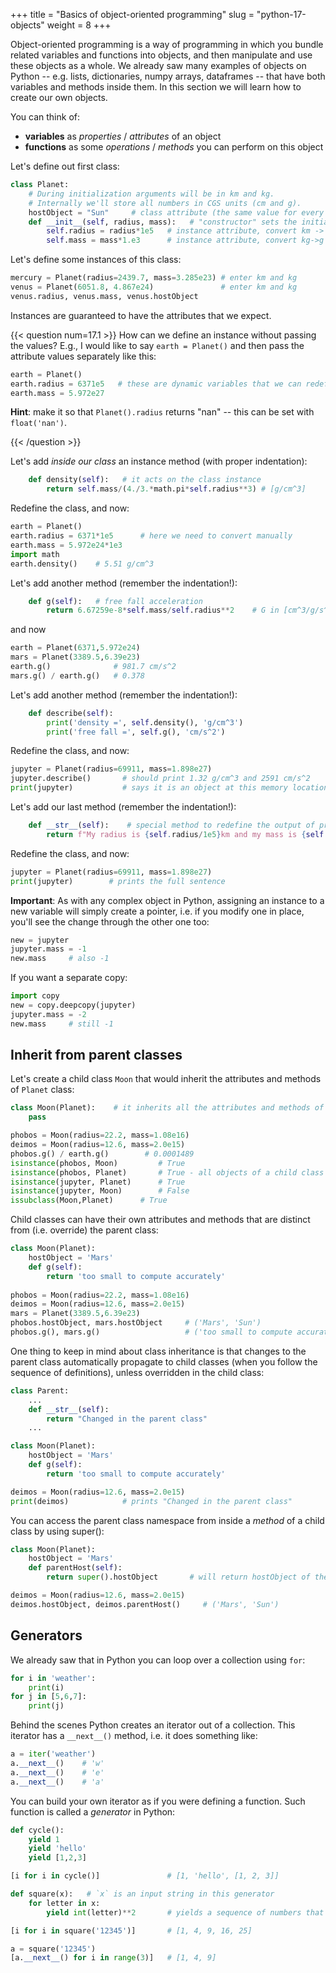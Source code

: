 +++
title = "Basics of object-oriented programming"
slug = "python-17-objects"
weight = 8
+++

<!-- Most notably, climate scientists have a very good handle on structured/procedural programming concepts, but generally -->
<!-- have little to no knowledge of the object-oriented programming concepts that underpin Python. For example, classes, -->
<!-- class methods, inheritance, etc. will likely be foreign to most people at CCCma. -->

Object-oriented programming is a way of programming in which you bundle related variables and functions into
objects, and then manipulate and use these objects as a whole. We already saw many examples of objects on
Python -- e.g. lists, dictionaries, numpy arrays, dataframes -- that have both variables and methods inside
them. In this section we will learn how to create our own objects.

You can think of:

- **variables** as *properties* / *attributes* of an object
- **functions** as some *operations* / *methods* you can perform on this object

Let's define out first class:

```py
class Planet:
    # During initialization arguments will be in km and kg.
    # Internally we'll store all numbers in CGS units (cm and g).
    hostObject = "Sun"     # class attribute (the same value for every class instance)
    def __init__(self, radius, mass):   # "constructor" sets the initial state of a newly created object
        self.radius = radius*1e5   # instance attribute, convert km -> cm
        self.mass = mass*1.e3      # instance attribute, convert kg->g
```

Let's define some instances of this class:

```py
mercury = Planet(radius=2439.7, mass=3.285e23) # enter km and kg
venus = Planet(6051.8, 4.867e24)               # enter km and kg
venus.radius, venus.mass, venus.hostObject
```

Instances are guaranteed to have the attributes that we expect.

{{< question num=17.1 >}}
How can we define an instance without passing the values? E.g., I would like to say `earth = Planet()` and
then pass the attribute values separately like this:
```py
earth = Planet()
earth.radius = 6371e5   # these are dynamic variables that we can redefine
earth.mass = 5.972e27
```
**Hint**: make it so that `Planet().radius` returns "nan" -- this can be set with `float('nan')`.

<!-- ```py -->
<!-- class Planet: -->
<!--     # During initialization arguments will be in km and kg. -->
<!--     # Internally we'll store all numbers in CGS units (cm and g). -->
<!--     hostObject = "Sun"     # class attribute (the same value for every class instance) -->
<!--     def __init__(self, radius=float('nan'), mass=float('nan')): -->
<!--         self.radius = radius*1e5   # instance attribute, convert km -> cm -->
<!--         self.mass = mass*1.e3      # instance attribute, convert kg->g -->
<!-- ``` -->

{{< /question >}}

Let's add *inside our class* an instance method (with proper indentation):

```py
    def density(self):   # it acts on the class instance
        return self.mass/(4./3.*math.pi*self.radius**3) # [g/cm^3]
```

Redefine the class, and now:

```py
earth = Planet()
earth.radius = 6371*1e5      # here we need to convert manually
earth.mass = 5.972e24*1e3
import math
earth.density()    # 5.51 g/cm^3
```

Let's add another method (remember the indentation!):

```py
    def g(self):   # free fall acceleration
        return 6.67259e-8*self.mass/self.radius**2    # G in [cm^3/g/s^2]
```

and now

```py
earth = Planet(6371,5.972e24)
mars = Planet(3389.5,6.39e23)
earth.g()              # 981.7 cm/s^2
mars.g() / earth.g()   # 0.378
```

Let's add another method (remember the indentation!):

```py
    def describe(self):
        print('density =', self.density(), 'g/cm^3')
        print('free fall =', self.g(), 'cm/s^2')
```

Redefine the class, and now:

```py
jupyter = Planet(radius=69911, mass=1.898e27)
jupyter.describe()       # should print 1.32 g/cm^3 and 2591 cm/s^2
print(jupyter)           # says it is an object at this memory location (not very descriptive)
```

Let's add our last method (remember the indentation!):

```py
    def __str__(self):    # special method to redefine the output of print(self)
        return f"My radius is {self.radius/1e5}km and my mass is {self.mass/1e3}kg"
```

Redefine the class, and now:

```py
jupyter = Planet(radius=69911, mass=1.898e27)
print(jupyter)        # prints the full sentence
```

**Important**: As with any complex object in Python, assigning an instance to a new variable will simply create a
pointer, i.e. if you modify one in place, you'll see the change through the other one too:

```py
new = jupyter
jupyter.mass = -1
new.mass     # also -1
```

If you want a separate copy:

```py
import copy
new = copy.deepcopy(jupyter)
jupyter.mass = -2
new.mass     # still -1
```

## Inherit from parent classes

Let's create a child class `Moon` that would inherit the attributes and methods of `Planet` class:

```py
class Moon(Planet):    # it inherits all the attributes and methods of the parent process
    pass

phobos = Moon(radius=22.2, mass=1.08e16)
deimos = Moon(radius=12.6, mass=2.0e15)
phobos.g() / earth.g()        # 0.0001489
isinstance(phobos, Moon)         # True
isinstance(phobos, Planet)       # True - all objects of a child class are instances of the parent class
isinstance(jupyter, Planet)      # True
isinstance(jupyter, Moon)        # False
issubclass(Moon,Planet)      # True
```

Child classes can have their own attributes and methods that are distinct from (i.e. override) the parent class:

```py
class Moon(Planet):
    hostObject = 'Mars'
    def g(self):
        return 'too small to compute accurately'
    
phobos = Moon(radius=22.2, mass=1.08e16)
deimos = Moon(radius=12.6, mass=2.0e15)
mars = Planet(3389.5,6.39e23)
phobos.hostObject, mars.hostObject     # ('Mars', 'Sun')
phobos.g(), mars.g()                   # ('too small to compute accurately', 371.1282569773226)
```

One thing to keep in mind about class inheritance is that changes to the parent class automatically propagate to child
classes (when you follow the sequence of definitions), unless overridden in the child class:

```py
class Parent:
	...
    def __str__(self):
        return "Changed in the parent class"
	...

class Moon(Planet):
    hostObject = 'Mars'
    def g(self):
        return 'too small to compute accurately'

deimos = Moon(radius=12.6, mass=2.0e15)
print(deimos)            # prints "Changed in the parent class"
```

You can access the parent class namespace from inside a *method* of a child class by using super():

```py
class Moon(Planet):
    hostObject = 'Mars'
    def parentHost(self):
        return super().hostObject       # will return hostObject of the parent class

deimos = Moon(radius=12.6, mass=2.0e15)
deimos.hostObject, deimos.parentHost()     # ('Mars', 'Sun')
```

## Generators

We already saw that in Python you can loop over a collection using `for`:

```py
for i in 'weather':
    print(i)
for j in [5,6,7]:
    print(j)
```

Behind the scenes Python creates an iterator out of a collection. This iterator has a `__next__()` method, i.e. it does
something like:

```py
a = iter('weather')
a.__next__()    # 'w'
a.__next__()    # 'e'
a.__next__()    # 'a'
```

You can build your own iterator as if you were defining a function. Such function is called a *generator* in Python:

```py
def cycle():
    yield 1
    yield 'hello'
    yield [1,2,3]

[i for i in cycle()]               # [1, 'hello', [1, 2, 3]]

def square(x):   # `x` is an input string in this generator
    for letter in x:
        yield int(letter)**2       # yields a sequence of numbers that you can cycle through

[i for i in square('12345')]       # [1, 4, 9, 16, 25]

a = square('12345')
[a.__next__() for i in range(3)]   # [1, 4, 9]
```

